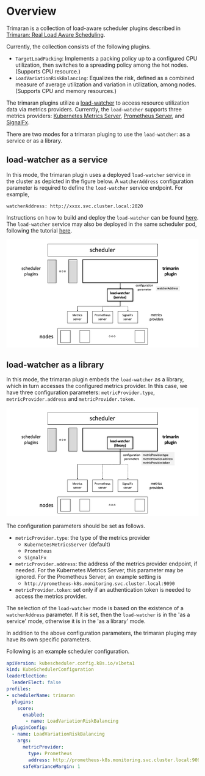 
# Overview

Trimaran is a collection of load-aware scheduler plugins described in [Trimaran: Real Load Aware Scheduling](https://github.com/kubernetes-sigs/scheduler-plugins/blob/master/kep/61-Trimaran-real-load-aware-scheduling). 

Currently, the collection consists of the following plugins.

- `TargetLoadPacking`: Implements a packing policy up to a configured CPU utilization, then switches to a spreading policy among the hot nodes. (Supports CPU resource.)
- `LoadVariationRiskBalancing`: Equalizes the risk, defined as a combined measure of average utilization and variation in utilization, among nodes. (Supports CPU and memory resources.)

The trimaran plugins utilize a [load-watcher](https://github.com/paypal/load-watcher) to access resource utilization data via metrics providers. Currently, the `load-watcher` supports three metrics providers: [Kubernetes Metrics Server](https://github.com/kubernetes-sigs/metrics-server), [Prometheus Server](https://prometheus.io/), and [SignalFx](https://docs.signalfx.com/en/latest/integrations/agent/index.html). 

There are two modes for a trimaran pluging to use the `load-watcher`: as a service or as a library.

## load-watcher as a service

In this mode, the trimaran plugin uses a deployed `load-watcher` service in the cluster as depicted in the figure below. A `watcherAddress` configuration parameter is required to define the `load-watcher` service endpoint. For example,

```
watcherAddress: http://xxxx.svc.cluster.local:2020
```

Instructions on how to build and deploy the `load-watcher` can be found [here](https://github.com/paypal/load-watcher/blob/master/README.md). The `load-watcher` service may also be deployed in the same scheduler pod, following the tutorial [here](https://medium.com/paypal-engineering/real-load-aware-scheduling-in-kubernetes-with-trimaran-a8efe14d51e2).

![load-watcher as a service](docs/load-watcher-service.png)

## load-watcher as a library

In this mode, the trimaran plugin embeds the  `load-watcher` as a library, which in turn accesses the configured metrics provider. In this case, we have three configuration parameters: `metricProvider.type`, `metricProvider.address` and `metricProvider.token`.

![load-watcher as a library](docs/load-watcher-library.png)

The configuration parameters should be set as follows.

- `metricProvider.type`: the type of the metrics provider
  - `KubernetesMetricsServer` (default)
  - `Prometheus`
  - `SignalFx`
- `metricProvider.address`: the address of the metrics provider endpoint, if needed. For the Kubernetes Metrics Server, this parameter may be ignored. For the Prometheus Server, an example setting is
  - `http://prometheus-k8s.monitoring.svc.cluster.local:9090`
- `metricProvider.token`: set only if an authentication token is needed to access the metrics provider.

The selection of the `load-watcher` mode is based on the existence of a `watcherAddress` parameter. If it is set, then the `load-watcher` is in the 'as a service' mode, otherwise it is in the 'as a library' mode.

In addition to the above configuration parameters, the trimaran pluging may have its own specific parameters.

Following is an example scheduler configuration.

```yaml
apiVersion: kubescheduler.config.k8s.io/v1beta1
kind: KubeSchedulerConfiguration
leaderElection:
  leaderElect: false
profiles:
- schedulerName: trimaran
  plugins:
    score:
      enabled:
       - name: LoadVariationRiskBalancing
  pluginConfig:
  - name: LoadVariationRiskBalancing
    args:
      metricProvider:
        type: Prometheus
        address: http://prometheus-k8s.monitoring.svc.cluster.local:9090
      safeVarianceMargin: 1
```
